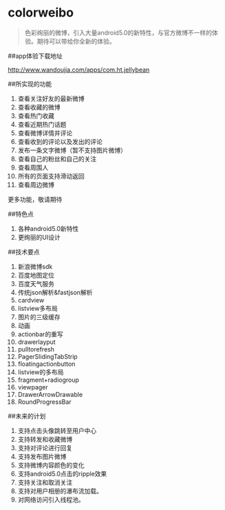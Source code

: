 # colorweibo

> 色彩绚丽的微博，引入大量android5.0的新特性，与官方微博不一样的体验。期待可以带给你全新的体验。

##app体验下载地址


<a href="http://www.wandoujia.com/apps/com.ht.jellybean" target="_blank">http://www.wandoujia.com/apps/com.ht.jellybean</a>

##所实现的功能

1. 查看关注好友的最新微博
2. 查看收藏的微博
3. 查看热门收藏
4. 查看近期热门话题
5. 查看微博详情并评论
6. 查看收到的评论以及发出的评论
7. 发布一条文字微博（暂不支持图片微博）
8. 查看自己的粉丝和自己的关注
9. 查看周围人
10. 所有的页面支持滑动返回
11. 查看周边微博

更多功能，敬请期待

##特色点

1. 各种android5.0新特性
2. 更绚丽的UI设计

##技术要点

1. 新浪微博sdk
2. 百度地图定位
3. 百度天气服务
4. 传统json解析&fastjson解析
5. cardview
6. listview多布局
7. 图片的三级缓存
8. 动画
9. actionbar的重写
10. drawerlayput
11. pulltorefresh
12. PagerSlidingTabStrip
13. floatingactionbutton
14. listview的多布局
15. fragment+radiogroup
16. viewpager
17. DrawerArrowDrawable
18. RoundProgressBar

##未来的计划

1. 支持点击头像跳转至用户中心
2. 支持转发和收藏微博
3. 支持对评论进行回复
4. 支持发布图片微博
5. 支持微博内容颜色的变化
6. 支持android5.0点击的ripple效果
7. 支持关注和取消关注
8. 支持对用户相册的瀑布流加载。
9. 对网络访问引入线程池。
